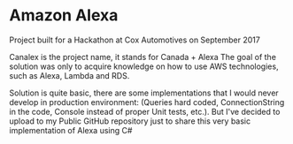 # Amazon Alexa
Project built for a Hackathon at Cox Automotives on September 2017

Canalex is the project name, it stands for Canada + Alexa
The goal of the solution was only to acquire knowledge on how to use AWS technologies, such as Alexa, Lambda and RDS.

Solution is quite basic, there are some implementations that I would never develop in production environment:
(Queries hard coded, ConnectionString in the code, Console instead of proper Unit tests, etc.). 
But I've decided to upload to my Public GitHub repository just to share this very basic implementation of Alexa using C#



